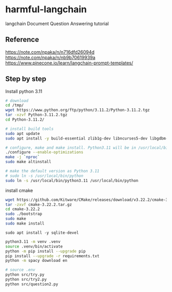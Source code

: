# harmful-langchain

langchain Document Question Answering tutorial

## Reference

<https://note.com/npaka/n/n716dfd26094d>
<https://note.com/npaka/n/nb9b70619939a>
<https://www.pinecone.io/learn/langchain-prompt-templates/>

## Step by step

Install python 3.11

```bash
# download
cd /tmp/
wget https://www.python.org/ftp/python/3.11.2/Python-3.11.2.tgz
tar -xzvf Python-3.11.2.tgz
cd Python-3.11.2/

# install build tools
sudo apt update
sudo apt install -y build-essential zlib1g-dev libncurses5-dev libgdbm-dev libnss3-dev libssl-dev libreadline-dev libffi-dev checkinstall 

# configure, make and make install. Python3.11 will be in /usr/local/bin/python3.11
./configure --enable-optimizations
make -j `nproc`
sudo make altinstall

# make the default version as Python 3.11
# sudo ln -s /usr/local/bin/python
sudo ln -s /usr/local/bin/python3.11 /usr/local/bin/python
```

install cmake

```bash
wget https://github.com/Kitware/CMake/releases/download/v3.22.2/cmake-3.22.2.tar.gz
tar -zxvf cmake-3.22.2.tar.gz
cd cmake-3.22.2
sudo ./bootstrap
sudo make
sudo make install
```

```
sudo apt install -y sqlite-devel
```

```bash
python3.11 -m venv .venv
source .venv/bin/activate
python -m pip install --upgrade pip
pip install --upgrade -r requirements.txt
python -m spacy download en
```

```bash
# source .env
python src/try.py
python src/try2.py
python src/question2.py
```
